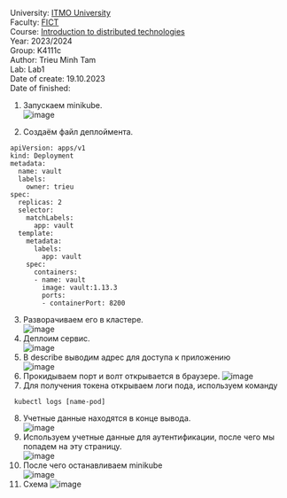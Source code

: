 University: [ITMO University](https://itmo.ru/ru/)  
Faculty: [FICT](https://fict.itmo.ru)  
Course: [Introduction to distributed technologies](https://github.com/itmo-ict-faculty/introduction-to-distributed-technologies)  
Year: 2023/2024  
Group: K4111c  
Author: Trieu Minh Tam <br>
Lab: Lab1  
Date of create: 19.10.2023  
Date of finished:  

1. Запускаем minikube. <br>
![image](https://github.com/Mrtrieu69/2023_2024-introduction_to_distributed_technologies-k4111c-trieu_t_m/assets/87965299/c476cfba-236b-434a-be3b-40ebbbe356b1) <br>

2. Создаём файл деплоймента. <br>
```
apiVersion: apps/v1
kind: Deployment
metadata:
  name: vault
  labels:
    owner: trieu
spec:
  replicas: 2
  selector:
    matchLabels:
      app: vault
  template:
    metadata:
      labels:
        app: vault
    spec:
      containers:
      - name: vault
        image: vault:1.13.3
        ports:
        - containerPort: 8200
```
3. Разворачиваем его в кластере.<br>
![image](https://github.com/Mrtrieu69/2023_2024-introduction_to_distributed_technologies-k4111c-trieu_t_m/assets/87965299/1f2937df-2b6c-41bc-bd93-3a9d2faebc26)<br>
4. Деплоим сервис. <br>
![image](https://github.com/Mrtrieu69/2023_2024-introduction_to_distributed_technologies-k4111c-trieu_t_m/assets/87965299/13fa3b4c-2927-4f16-9608-facd3bf1de1f)
5. В describe выводим адрес для доступа к приложению <br>
![image](https://github.com/Mrtrieu69/2023_2024-introduction_to_distributed_technologies-k4111c-trieu_t_m/assets/87965299/179ccdcd-6456-44d3-a81e-1d1d2fe183c2)
6. Прокидываем порт и волт открывается в браузере.
![image](https://github.com/Mrtrieu69/2023_2024-introduction_to_distributed_technologies-k4111c-trieu_t_m/assets/87965299/6da87e82-1400-44cf-a28d-baa62f1c7204)
7. Для получения токена открываем логи пода, используем команду<br>
```
 kubectl logs [name-pod]
```
8. Учетные данные находятся в конце вывода. <br>
![image](https://github.com/Mrtrieu69/2023_2024-introduction_to_distributed_technologies-k4111c-trieu_t_m/assets/87965299/4bfc46a3-bb59-466b-a3a9-d49b35358dc7)
9. Используем учетные данные для аутентификации, после чего мы попадем на эту страницу.<br>
![image](https://github.com/Mrtrieu69/2023_2024-introduction_to_distributed_technologies-k4111c-trieu_t_m/assets/87965299/1ea4c6fd-20ab-457c-a1c7-1e79b630482b)
10. После чего останавливаем minikube <br>
![image](https://github.com/Mrtrieu69/2023_2024-introduction_to_distributed_technologies-k4111c-trieu_t_m/assets/87965299/0fc0781d-ea1a-4844-a423-a4c82ced521e)
11. Схема
![image](https://github.com/Mrtrieu69/2023_2024-introduction_to_distributed_technologies-k4111c-trieu_t_m/assets/87965299/e4511e9f-9e7f-4982-8f10-b64c5e276ccf)
